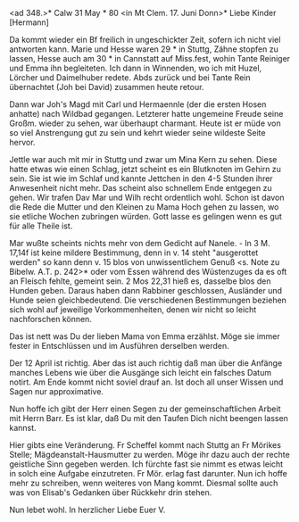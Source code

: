 <ad 348.>* Calw 31 May <Montag>* 80
 <in Mt Clem. 17. Juni Donn>*
Liebe Kinder [Hermann]

Da kommt wieder ein Bf freilich in ungeschickter Zeit, sofern ich nicht viel antworten kann. Marie und Hesse waren 29 <Samstg>* in Stuttg, Zähne stopfen zu lassen, Hesse auch am 30 <Sonntg>* in Cannstatt auf Miss.fest, wohin Tante Reiniger und Emma ihn begleiteten. Ich dann in Winnenden, wo ich mit Huzel, Lörcher und Daimelhuber redete. Abds zurück und bei Tante Rein übernachtet (Joh bei David) zusammen heute retour.

Dann war Joh's Magd mit Carl und Hermaennle (der die ersten Hosen anhatte) nach Wildbad gegangen. Letzterer hatte ungemeine Freude seine Großm. wieder zu sehen, war überhaupt charmant. Heute ist er müde von so viel Anstrengung gut zu sein und kehrt wieder seine wildeste Seite hervor.

Jettle war auch mit mir in Stuttg und zwar um Mina Kern zu sehen. Diese hatte etwas wie einen Schlag, jetzt scheint es ein Blutknoten im Gehirn zu sein. Sie ist wie im Schlaf und kannte Jettchen in den 4-5 Stunden ihrer Anwesenheit nicht mehr. Das scheint also schnellem Ende entgegen zu gehen. 
Wir trafen Dav Mar und Wilh recht ordentlich wohl. Schon ist davon die Rede die Mutter und den Kleinen zu Mama Hoch gehen zu lassen, wo sie etliche Wochen zubringen würden. Gott lasse es gelingen wenn es gut für alle Theile ist.

Mar wußte scheints nichts mehr von dem Gedicht auf Nanele. - In 3 M. 17,14f ist keine mildere Bestimmung, denn in v. 14 steht "ausgerottet werden" so kann denn v. 15 blos von unwissentlichem Genuß <s. Note zu Bibelw. A.T. p. 242>* oder vom Essen während des Wüstenzuges da es oft an Fleisch fehlte, gemeint sein. 2 Mos 22,31 hieß es, dasselbe blos den Hunden geben. Daraus haben dann Rabbiner geschlossen, Ausländer und Hunde seien gleichbedeutend. Die verschiedenen Bestimmungen beziehen sich wohl auf jeweilige Vorkommenheiten, denen wir nicht so leicht nachforschen können.

Das ist nett was Du der lieben Mama von Emma erzählst. Möge sie immer fester in Entschlüssen und im Ausführen derselben werden.

Der 12 April ist richtig. Aber das ist auch richtig daß man über die Anfänge manches Lebens wie über die Ausgänge sich leicht ein falsches Datum notirt. Am Ende kommt nicht soviel drauf an. Ist doch all unser Wissen und Sagen nur approximative.

Nun hoffe ich gibt der Herr einen Segen zu der gemeinschaftlichen Arbeit mit Herrn Barr. Es ist klar, daß Du mit den Taufen Dich nicht beengen lassen kannst.

Hier gibts eine Veränderung. Fr Scheffel kommt nach Stuttg an Fr Mörikes Stelle; Mägdeanstalt-Hausmutter zu werden. Möge ihr dazu auch der rechte geistliche Sinn gegeben werden. Ich fürchte fast sie nimmt es etwas leicht in solch eine Aufgabe einzutreten. Fr Mör. erlag fast darunter. Nun ich hoffe mehr zu schreiben, wenn weiteres von Mang kommt. Diesmal sollte auch was von Elisab's Gedanken über Rückkehr drin stehen.

Nun lebet wohl. In herzlicher Liebe
 Euer V.
